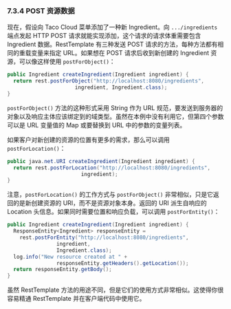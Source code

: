 ### 7.3.4 POST 资源数据

现在，假设向 Taco Cloud 菜单添加了一种新 Ingredient。向 `.../ingredients` 端点发起 HTTP POST 请求就能实现添加，这个请求的请求体重需要包含 Ingredient 数据。RestTemplate 有三种发送 POST 请求的方法，每种方法都有相同的重载变量来指定 URL。如果想在 POST 请求后收到新创建的 Ingredient 资源，可以像这样使用 `postForObject()`：

```java
public Ingredient createIngredient(Ingredient ingredient) {
  return rest.postForObject("http://localhost:8080/ingredients",
                      ingredient, Ingredient.class);
}
```

`postForObject()` 方法的这种形式采用 String 作为 URL 规范，要发送到服务器的对象以及响应主体应该绑定到的域类型。虽然在本例中没有利用它，但第四个参数可以是 URL 变量值的 Map 或要替换到 URL 中的参数的变量列表。

如果客户对新创建的资源的位置有更多的需求，那么可以调用 `postForLocation()`：

```java
public java.net.URI createIngredient(Ingredient ingredient) {
  return rest.postForLocation("http://localhost:8080/ingredients",
                        ingredient);
}
```

注意，`postForLocation()` 的工作方式与 `postForObject()` 非常相似，只是它返回的是新创建资源的 URI，而不是资源对象本身。返回的 URI 派生自响应的 Location 头信息。如果同时需要位置和响应负载，可以调用 `postForEntity()`：

```java
public Ingredient createIngredient(Ingredient ingredient) {
  ResponseEntity<Ingredient> responseEntity =
    rest.postForEntity("http://localhost:8080/ingredients",
                ingredient,
                Ingredient.class);
  log.info("New resource created at " +
                responseEntity.getHeaders().getLocation());
  return responseEntity.getBody();
}
```

虽然 RestTemplate 方法的用途不同，但是它们的使用方式非常相似。这使得你很容易精通 RestTemplate 并在客户端代码中使用它。


